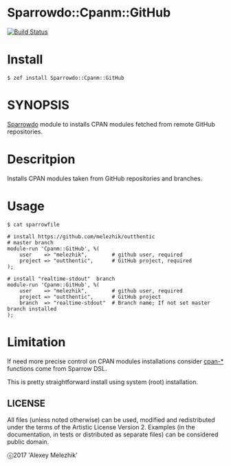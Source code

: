 # Sparrowdo::Cpanm::GitHub

[![Build Status](https://travis-ci.org/melezhik/sparrowdo-cpanm-github.svg?branch=master)](https://travis-ci.org/melezhik/sparrowdo-cpanm-github)

# Install

    $ zef install Sparrowdo::Cpanm::GitHub

# SYNOPSIS

[Sparrowdo](https://github.com/melezhik/sparrowdo) module to installs CPAN modules fetched from remote GitHub repositories.

# Descritpion

Installs CPAN modules taken from GitHub repositories and branches.

# Usage

    $ cat sparrowfile

    # install https://github.com/melezhik/outthentic
    # master branch
    module-run 'Cpanm::GitHub', %(
        user    => "melezhik",        # github user, required
        project => "outthentic",      # GitHub project, required
    );

    # install "realtime-stdout"  branch
    module-run 'Cpanm::GitHub', %(
        user    => "melezhik",        # github user, required
        project => "outthentic",      # GitHub project
        branch  => "realtime-stdout"  # Branch name; If not set master branch installed
    );

# Limitation

If need more precise control on CPAN modules installations consider [cpan-*](https://github.com/melezhik/Sparrow6/blob/master/documentation/dsl.md#cpan-packages)
functions come from Sparrow DSL.

This is pretty straightforward install using system (root) installation.


## LICENSE

All files (unless noted otherwise) can be used, modified and redistributed
under the terms of the Artistic License Version 2. Examples (in the
documentation, in tests or distributed as separate files) can be considered
public domain.

ⓒ2017 'Alexey Melezhik'
